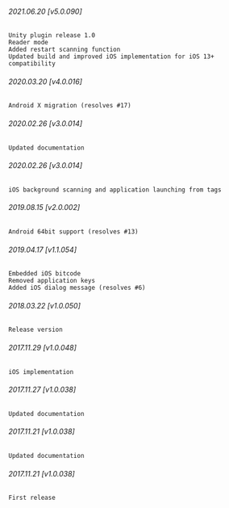 

###### 2021.06.20 [v5.0.090]

```
Unity plugin release 1.0
Reader mode
Added restart scanning function
Updated build and improved iOS implementation for iOS 13+ compatibility
```


###### 2020.03.20 [v4.0.016]

```
Android X migration (resolves #17)
```


###### 2020.02.26 [v3.0.014]

```
Updated documentation
```


###### 2020.02.26 [v3.0.014]

```
iOS background scanning and application launching from tags
```


###### 2019.08.15 [v2.0.002]

```
Android 64bit support (resolves #13)
```


###### 2019.04.17 [v1.1.054]

```
Embedded iOS bitcode
Removed application keys 
Added iOS dialog message (resolves #6)
```


###### 2018.03.22 [v1.0.050]

```
Release version
```


###### 2017.11.29 [v1.0.048]

```
iOS implementation
```


###### 2017.11.27 [v1.0.038]

```
Updated documentation
```


###### 2017.11.21 [v1.0.038]

```
Updated documentation
```


###### 2017.11.21 [v1.0.038]

```
First release
```
